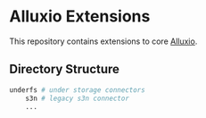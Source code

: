# Alluxio Extensions

This repository contains extensions to core [Alluxio](https://github.com/Alluxio/alluxio).

## Directory Structure
```bash
underfs # under storage connectors
    s3n # legacy s3n connector
    ...
```
